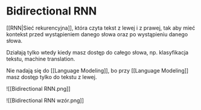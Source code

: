 # Bidirectional RNN

[[RNN|Sieć rekurencyjna]], która czyta tekst z lewej i z prawej, tak aby mieć kontekst przed wystąpieniem danego słowa oraz po wystąpieniu danego słowa.

Działają tylko wtedy kiedy masz dostęp do całego słowa, np. klasyfikacja tekstu, machine translation.

Nie nadają się do [[Language Modeling]], bo przy [[Language Modeling]] masz dostęp tylko do tekstu z lewej.

![[Bidirectional RNN.png]]

![[Bidirectional RNN wzór.png]]